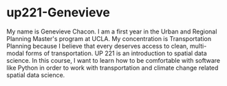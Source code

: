 # up221-Genevieve
My name is Genevieve Chacon. I am a first year in the Urban and Regional Planning Master's program at UCLA. My concentration is Transportation Planning because I believe that every deserves access to clean, multi-modal forms of transportation.
UP 221 is an introduction to spatial data science. In this course, I want to learn how to be comfortable with software like Python in order to work with transportation and climate change related spatial data science.
